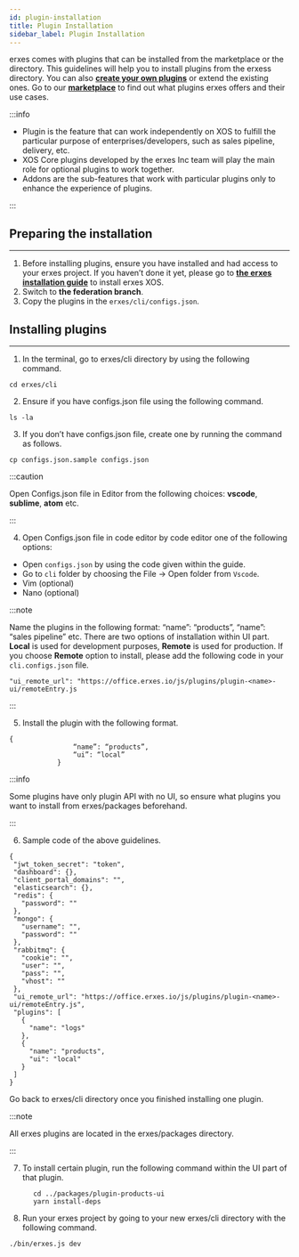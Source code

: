 ```yaml
---
id: plugin-installation
title: Plugin Installation
sidebar_label: Plugin Installation
---
```


erxes comes with plugins that can be installed from the marketplace or the directory. This guidelines will help you to install plugins from the erxess directory. You can also **<a href="http://docs.erxes.io/docs/developer/developing-plugins" target="_blank">create your own plugins</a>** or extend the existing ones. Go to our **<a href="https://erxes.io/marketplace" target="_blank">marketplace</a>** to find out what plugins erxes offers and their use cases.

:::info

- Plugin is the feature that can work independently on XOS to fulfill the particular purpose of enterprises/developers, such as sales pipeline, delivery, etc.
- XOS Core plugins developed by the erxes Inc team will play the main role for optional plugins to work together.
- Addons are the sub-features that work with particular plugins only to enhance the experience of plugins.

:::

## Preparing the installation

---

1. Before installing plugins, ensure you have installed and had access to your erxes project. If you haven’t done it yet, please go to **<a href="https://docs.erxes.io/docs/developer/ubuntu" target="_blank"> the erxes installation guide</a>** to install erxes XOS.
2. Switch to **the federation branch**.
3. Copy the plugins in the `erxes/cli/configs.json`.

## Installing plugins

---

1. In the terminal, go to erxes/cli directory by using the following command.

```
cd erxes/cli
```

2. Ensure if you have configs.json file using the following command.

```
ls -la
```

3. If you don’t have configs.json file, create one by running the command as follows.

```
cp configs.json.sample configs.json
```

:::caution

Open Configs.json file in Editor from the following choices: **vscode**, **sublime**, **atom** etc.

:::

4. Open Configs.json file in code editor by code editor one of the following options:

- Open `configs.json` by using the code given within the guide.
- Go to `cli` folder by choosing the File -> Open folder from `Vscode`.
- Vim (optional)
- Nano (optional)

:::note

Name the plugins in the following format: “name”: “products”, “name”: “sales pipeline” etc.
There are two options of installation within UI part. **Local** is used for development purposes, **Remote** is used for production.
If you choose **Remote** option to install, please add the following code in your `cli.configs.json` file.

```
"ui_remote_url": "https://office.erxes.io/js/plugins/plugin-<name>-ui/remoteEntry.js
```

:::

5. Install the plugin with the following format.

```
{
                “name”: “products”,
                “ui”: “local”
            }
```

:::info

Some plugins have only plugin API with no UI, so ensure what plugins you want to install from erxes/packages beforehand.

:::

6. Sample code of the above guidelines.

```
{
 "jwt_token_secret": "token",
 "dashboard": {},
 "client_portal_domains": "",
 "elasticsearch": {},
 "redis": {
   "password": ""
 },
 "mongo": {
   "username": "",
   "password": ""
 },
 "rabbitmq": {
   "cookie": "",
   "user": "",
   "pass": "",
   "vhost": ""
 },
 "ui_remote_url": "https://office.erxes.io/js/plugins/plugin-<name>-ui/remoteEntry.js",
 "plugins": [
   {
     "name": "logs"
   },
   {
     "name": "products",
     "ui": "local"
   }
 ]
}
```

Go back to erxes/cli directory once you finished installing one plugin.

:::note

All erxes plugins are located in the erxes/packages directory.

:::

7. To install certain plugin, run the following command within the UI part of that plugin.

```
      cd ../packages/plugin-products-ui
      yarn install-deps
```

8. Run your erxes project by going to your new erxes/cli directory with the following command.

```
./bin/erxes.js dev

```

